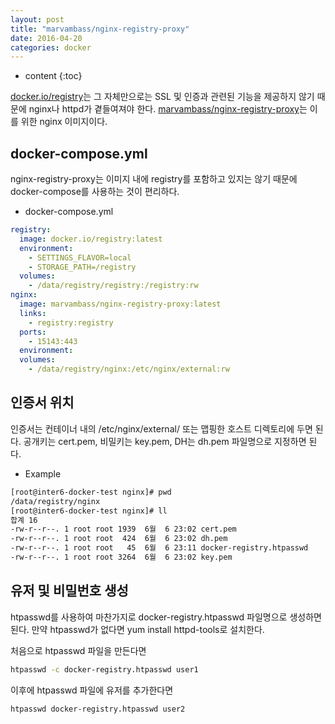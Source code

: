 ```yaml
---
layout: post
title: "marvambass/nginx-registry-proxy"
date: 2016-04-20
categories: docker
---
```


* content
{:toc}

[docker.io/registry](https://registry.hub.docker.com/_/registry/)는 그 자체만으로는 SSL 및 인증과 관련된 기능을 제공하지 않기 때문에 nginx나 httpd가 곁들여져야 한다.
[marvambass/nginx-registry-proxy](https://registry.hub.docker.com/u/marvambass/nginx-registry-proxy/)는 이를 위한 nginx 이미지이다.


## docker-compose.yml

nginx-registry-proxy는 이미지 내에 registry를 포함하고 있지는 않기 때문에 docker-compose를 사용하는 것이 편리하다.

- docker-compose.yml
```yml
registry:
  image: docker.io/registry:latest
  environment:
    - SETTINGS_FLAVOR=local
    - STORAGE_PATH=/registry
  volumes:
    - /data/registry/registry:/registry:rw
nginx:
  image: marvambass/nginx-registry-proxy:latest
  links:
    - registry:registry
  ports:
    - 15143:443
  environment:
  volumes:
    - /data/registry/nginx:/etc/nginx/external:rw
```


## 인증서 위치

인증서는 컨테이너 내의 /etc/nginx/external/ 또는 맵핑한 호스트 디렉토리에 두면 된다.
공개키는 cert.pem, 비밀키는 key.pem, DH는 dh.pem 파일명으로 지정하면 된다.

- Example
```bash
[root@inter6-docker-test nginx]# pwd
/data/registry/nginx
[root@inter6-docker-test nginx]# ll
합계 16
-rw-r--r--. 1 root root 1939  6월  6 23:02 cert.pem
-rw-r--r--. 1 root root  424  6월  6 23:02 dh.pem
-rw-r--r--. 1 root root   45  6월  6 23:11 docker-registry.htpasswd
-rw-r--r--. 1 root root 3264  6월  6 23:02 key.pem
```

## 유저 및 비밀번호 생성

htpasswd를 사용하여 마찬가지로 docker-registry.htpasswd 파일명으로 생성하면 된다.
만약 htpasswd가 없다면 yum install httpd-tools로 설치한다.

처음으로 htpasswd 파일을 만든다면
```bash
htpasswd -c docker-registry.htpasswd user1
```

이후에 htpasswd 파일에 유저를 추가한다면
```bash
htpasswd docker-registry.htpasswd user2
```